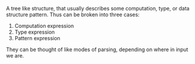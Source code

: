 A tree like structure, that usually describes some computation, type, or data structure pattern.
Thus can be broken into three cases:
1. Computation expression
2. Type expression
3. Pattern expression

They can be thought of like modes of parsing, depending on where in input we are.